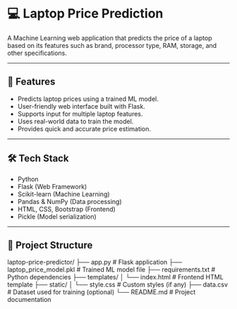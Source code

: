 # 💻 Laptop Price Prediction

A Machine Learning web application that predicts the price of a laptop based on its features such as brand, processor type, RAM, storage, and other specifications.

---

## 📌 Features

- Predicts laptop prices using a trained ML model.
- User-friendly web interface built with Flask.
- Supports input for multiple laptop features.
- Uses real-world data to train the model.
- Provides quick and accurate price estimation.

---

## 🛠️ Tech Stack

- Python
- Flask (Web Framework)
- Scikit-learn (Machine Learning)
- Pandas & NumPy (Data processing)
- HTML, CSS, Bootstrap (Frontend)
- Pickle (Model serialization)

---

## 📁 Project Structure
laptop-price-predictor/
├── app.py # Flask application
├── laptop_price_model.pkl # Trained ML model file
├── requirements.txt # Python dependencies
├── templates/
│ └── index.html # Frontend HTML template
├── static/
│ └── style.css # Custom styles (if any)
├── data.csv # Dataset used for training (optional)
└── README.md # Project documentation



